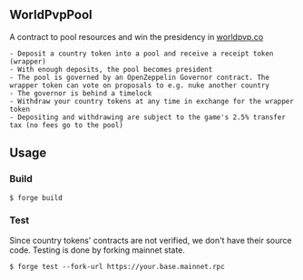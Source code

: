 ## WorldPvpPool

A contract to pool resources and win the presidency in [worldpvp.co](https://worldpvp.co)

    - Deposit a country token into a pool and receive a receipt token (wrapper)
    - With enough deposits, the pool becomes president
    - The pool is governed by an OpenZeppelin Governor contract. The wrapper token can vote on proposals to e.g. nuke another country
    - The governor is behind a timelock
    - Withdraw your country tokens at any time in exchange for the wrapper token
    - Depositing and withdrawing are subject to the game's 2.5% transfer tax (no fees go to the pool)

## Usage

### Build

```shell
$ forge build
```

### Test

Since country tokens' contracts are not verified, we don't have their source code. Testing is done by forking mainnet state.

```shell
$ forge test --fork-url https://your.base.mainnet.rpc
```

